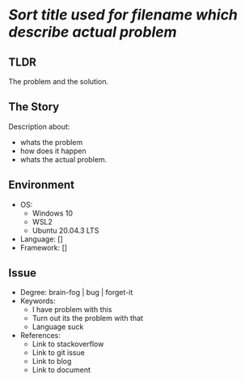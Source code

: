 # *Sort title used for filename which describe actual problem*


## TLDR

The problem and the solution.


## The Story

Description about:
- whats the problem
- how does it happen
- whats the actual problem.


## Environment
- OS:
    - Windows 10
    - WSL2
    - Ubuntu 20.04.3 LTS
- Language: []
- Framework: []


## Issue
- Degree: brain-fog | bug | forget-it
- Keywords:
    - I have problem with this
    - Turn out its the problem with that
    - Language suck
- References:
    - Link to stackoverflow
    - Link to git issue
    - Link to blog
    - Link to document
